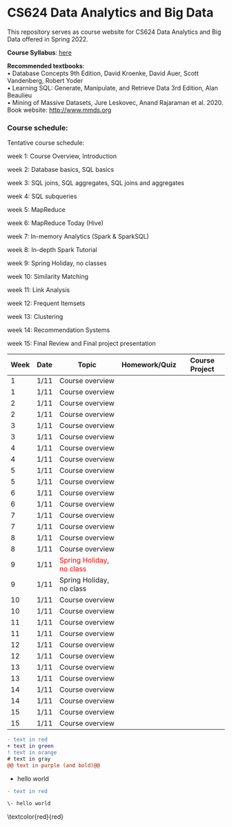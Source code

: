 # CS624 Data Analytics and Big Data

This repository serves as course website for CS624 Data Analytics and Big Data offered in Spring 2022. 

**Course Syllabus**: [here](https://github.com/fengjiaowang7/CS624_spring2022/blob/main/CS624_spring2022_syllabus.pdf)

**Recommended textbooks**:  
• Database Concepts 9th Edition, David Kroenke, David Auer, Scott Vandenberg, Robert Yoder  
• Learning SQL: Generate, Manipulate, and Retrieve Data 3rd Edition, Alan Beaulieu   
• Mining of Massive Datasets, Jure Leskovec, Anand Rajaraman et al. 2020. Book website: http://www.mmds.org  

### Course schedule:

Tentative course schedule:

week 1: Course Overview, Introduction 

week 2: Database basics, SQL basics 

week 3: SQL joins, SQL aggregates, SQL joins and aggregates 

week 4: SQL subqueries 

week 5: MapReduce 

week 6: MapReduce Today (Hive) 

week 7: In-memory Analytics (Spark \& SparkSQL)

week 8: In-depth Spark Tutorial 

week 9: Spring Holiday, no classes

week 10: Similarity Matching 

week 11:  Link Analysis

week 12:  Frequent Itemsets

week 13:  Clustering

week 14: Recommendation Systems

week 15:  Final Review and Final project presentation

 Week                   | Date |Topic                                                       | Homework/Quiz | Course Project                            
 ---------------------- |  ------------------------------------------------------------ | ------------------------------------------------------------ | -------------------------------- | -------------------------------- 
1      | 1/11 | Course overview |                                  | 
1      | 1/11 | Course overview |                                  |
2      | 1/11 | Course overview |                                  |
2      | 1/11 | Course overview |                                  |
3      | 1/11 | Course overview |                                  |
3      | 1/11 | Course overview |                                  |
4      | 1/11 | Course overview |                                  |
4      | 1/11 | Course overview |                                  |
5      | 1/11 | Course overview |                                  |
5      | 1/11 | Course overview |                                  |
6      | 1/11 | Course overview |                                  |
6      | 1/11 | Course overview |                                  |
7      | 1/11 | Course overview |                                  |
7      | 1/11 | Course overview |                                  |
8      | 1/11 | Course overview |                                  |
8      | 1/11 | Course overview |                                  |
9      | 1/11 | <span style="color:red">Spring Holiday, no class</span> |                                  |
9      | 1/11 | Spring Holiday, no class |                                  |
10      | 1/11 | Course overview |                                  |
10      | 1/11 | Course overview |                                  |
11      | 1/11 | Course overview |                                  |
11      | 1/11 | Course overview |                                  |
12      | 1/11 | Course overview |                                  |
12      | 1/11 | Course overview |                                  |
13      | 1/11 | Course overview |                                  |
13      | 1/11 | Course overview |                                  |
14      | 1/11 | Course overview |                                  |
14      | 1/11 | Course overview |                                  |
15      | 1/11 | Course overview |                                  |
15      | 1/11 | Course overview |                                  |

```diff
- text in red
+ text in green
! text in orange
# text in gray
@@ text in purple (and bold)@@
```
- hello world

```diff
- text in red
```
```diff
\- hello world
```
\textcolor{red}{red}
